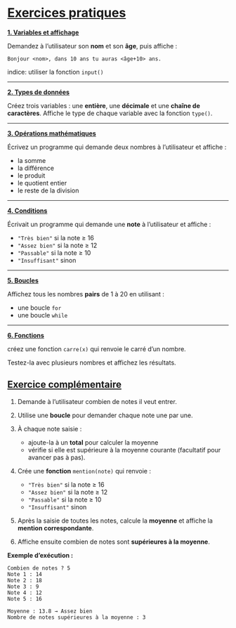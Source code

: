 # <u>Exercices pratiques</u>

**<u>1. Variables et affichage**</u>

Demandez à l’utilisateur son **nom** et son **âge**, puis affiche :

```
Bonjour <nom>, dans 10 ans tu auras <âge+10> ans.
```

indice: utiliser la fonction `input()`

---

**<u>2. Types de données**</u>

Créez trois variables : une **entière**, une **décimale** et une **chaîne de caractères**.
Affiche le type de chaque variable avec la fonction `type()`.

---

**<u>3. Opérations mathématiques**</u>

Écrivez un programme qui demande deux nombres à l’utilisateur et affiche :

* la somme
* la différence
* le produit
* le quotient entier
* le reste de la division

---

**<u>4. Conditions**</u>

Écrivait un programme qui demande une **note** à l’utilisateur et affiche :

* `"Très bien"` si la note ≥ 16
* `"Assez bien"` si la note ≥ 12
* `"Passable"` si la note ≥ 10
* `"Insuffisant"` sinon

---

**<u>5. Boucles**</u>

Affichez tous les nombres **pairs** de 1 à 20 en utilisant :

* une boucle `for`
* une boucle `while`

---

**<u>6. Fonctions**</u>

créez une fonction `carre(x)` qui renvoie le carré d’un nombre.

Testez-la avec plusieurs nombres et affichez les résultats.

## <u>Exercice complémentaire</u>

1. Demande à l’utilisateur combien de notes il veut entrer.
2. Utilise une **boucle** pour demander chaque note une par une.
3. À chaque note saisie :

   * ajoute-la à un **total** pour calculer la moyenne
   * vérifie si elle est supérieure à la moyenne courante (facultatif pour avancer pas à pas).

4. Crée une **fonction** `mention(note)` qui renvoie :

   * `"Très bien"` si la note ≥ 16
   * `"Assez bien"` si la note ≥ 12
   * `"Passable"` si la note ≥ 10
   * `"Insuffisant"` sinon

5. Après la saisie de toutes les notes, calcule la **moyenne** et affiche la **mention correspondante**.

6. Affiche ensuite combien de notes sont **supérieures à la moyenne**.

**Exemple d’exécution :**

```
Combien de notes ? 5
Note 1 : 14
Note 2 : 18
Note 3 : 9
Note 4 : 12
Note 5 : 16

Moyenne : 13.8 → Assez bien
Nombre de notes supérieures à la moyenne : 3
```


